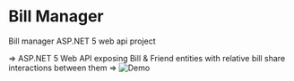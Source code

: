 # Bill Manager

Bill manager ASP.NET 5 web api project

=> ASP.NET 5 Web API exposing Bill & Friend entities with relative bill share interactions between them
=> ![Demo]("https://billmanagerapp.azurewebsites.net/")
